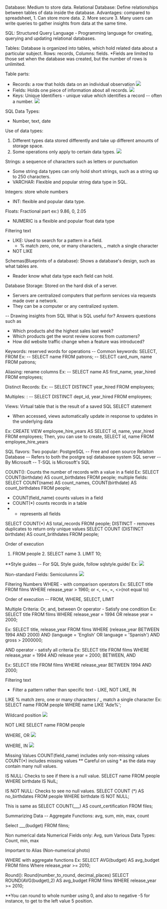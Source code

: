 Database: Medium to store data.
Relational Database: Define relationships between tables of data inside the database.
Advantages: compared to spreadsheet, 1. Can store more data. 2. More secure 3. Many users can write queries to gather insights from data at the same time.

SQL: Structured Query Language - Programming language for creating, querying and updating relational databases.

Tables: Database is organized into tables, which hold related data about a particular subject. Rows: records, Columns: fields.
*Fields are limited to those set when the database was created, but the number of rows is unlimited.

Table parts: 
- Records: a row that holds data on an individual observation
![](https://github.com/Jeon-DataLab/SQL-Learning-Records/blob/main/SQL%20Concept%20Fundamentals/Source_Photos/Records.png)
- Fields: Holds one piece of information about all records.
![](https://github.com/Jeon-DataLab/SQL-Learning-Records/blob/main/SQL%20Concept%20Fundamentals/Source_Photos/fields.png)
- Keys: Unique Identifiers - unique value which identifies a record -- often a number.
![](https://github.com/Jeon-DataLab/SQL-Learning-Records/blob/main/SQL%20Concept%20Fundamentals/Source_Photos/Keys.png)

SQL Data Types:
- Number, text, date

Use of data types: 
1. Different types data stored differently and take up different amounts of storage space.
2. Some operations only apply to certain data types.
![](https://github.com/Jeon-DataLab/SQL-Learning-Records/blob/main/SQL%20Concept%20Fundamentals/Source_Photos/data%20types%201.png)

Strings: a sequence of characters such as letters or punctuation
  - Some string data types can only hold short strings, such as a string up to 250 characters.
  - VARCHAR: Flexible and popular string data type in SQL.

Integers: store whole numbers
  - INT: flexible and popular data type.

Floats: Fractional part ex:) 9.86, 0, 2.05
  - NUMERIC is a flexible and popular float data type

Filtering text
  - LIKE: Used to search for a pattern in a field.
    - % match zero, one, or many characters, _ match a single character
  - NOT LIKE

Schemas(Blueprints of a database): Shows a database's design, such as what tables are.
  - Reader know what data type each field can hold.

Database Storage: Stored on the hard disk of a server. 
  - Servers are centralized computers that perform services via requests made over a network.
  - They can be a computer or any centralized system.


-- Drawing insights from SQL
What is SQL useful for?
Answers questions such as 
  - Which products ahd the highest sales last week?
  - Which products get the worst review scores from customers?
  - How did website traffic change when a feature was introduced?

Keywords: reserved words for operations -- Common keywords: SELECT, FROM
Ex: -- SELECT name FROM patrons;
    -- SELECT card_num, name FROM patrons;

Aliasing: rename columns
Ex: -- SELECT name AS first_name, year_hired FROM employees;

Distinct Records:
Ex: -- SELECT DISTINCT year_hired FROM employees;

Multiples:
 : -- SELECT DISTINCT dept_id, year_hired FROM employees;

Views: Virtual table that is the result of a saved SQL SELECT statement
  - When accessed, views automatically update in response to updates in the underlying data

Ex: CREATE VIEW employee_hire_years AS SELECT id, name, year_hired FROM employees;
   Then, you can use to create, SELECT id, name FROM employee_hire_years

SQL flavors:
Two popular:
PostgreSQL
 -- Free and open source Relaiton Database 
 -- Refers to both the postgre sql databasee system
SQL server
 -- By Microsoft
 -- T-SQL is Microsoft's SQL

COUNT(): Counts the number of records with a value in a field
Ex: SELECT COUNT(birthdate) AS count_birthdates FROM people;
multiple fields:
SELECT COUNT(name) AS count_names, COUNT(birthdate) AS count_birthdates FROM people;

- COUNT(field_name) counts values in a field
- COUNT(*) counts records in a table
- * represents all fields

SELECT COUNT(*) AS total_records FROM people;
DISTINCT - removes duplicates to return only unique values
SELECT COUNT (DISTINCT birthdate) AS count_brithdates FROM people;

Order of execution
1. FROM people 2. SELECT name 3. LIMIT 10;

**Style guides --  For SQL Style guide, follow sqlstyle.guide/
Ex: 
![](https://github.com/Jeon-DataLab/SQL-Learning-Records/blob/main/SQL%20Concept%20Fundamentals/Source_Photos/Style%20Guide.png)


Non-standard Fields: Semicolumns
![](https://github.com/Jeon-DataLab/SQL-Learning-Records/blob/main/SQL%20Concept%20Fundamentals/Source_Photos/Non%20Standard%20Fields.png)

Filtering Numbers
WHERE - 
with comparison operators
Ex: 
SELECT title
FROM films
WHERE release_year > 1960; or <, <=, =, <>(not equal to)

Order of execution -- FROM, WHERE, SELECT, LIMIT

Multiple Criteria: Or, and, between
Or operator - Satisfy one condition
Ex: 
SELECT title FROM films WHERE release_year = 1994 OR release year = 2000;

Ex:
SELECT title, release_year
FROM films
WHERE (release_year BETWEEN 1994 AND 2000)
AND (language = 'English' OR language = 'Spanish')
AND gross > 2000000;

AND operator - satisfy all criteria
Ex:
SELECT title FROM films WHERE release_year = 1994 AND release year = 2000;
BETWEEN, AND

Ex:
SELECT title FROM films WHERE release_year BETWEEN 1994 AND 2000;

Filtering text
- Filter a pattern rather than specific text - LIKE, NOT LIKE, IN

LIKE
% match zero, one or many characters / _ match a single character
Ex: SELECT name FROM people WHERE name LIKE 'Ade%';


Wildcard position 
![](https://github.com/Jeon-DataLab/SQL-Learning-Records/blob/main/SQL%20Concept%20Fundamentals/Source_Photos/Wildcard%20Position.png)


NOT LIKE
SELECT name FROM people


WHERE, OR
![](https://github.com/Jeon-DataLab/SQL-Learning-Records/blob/main/SQL%20Concept%20Fundamentals/Source_Photos/WHERE%20OR.png)


WHERE, IN
![](https://github.com/Jeon-DataLab/SQL-Learning-Records/blob/main/SQL%20Concept%20Fundamentals/Source_Photos/WHERE%20IN.png)


Missing Values
COUNT(field_name) includes only non-missing values
COUNT(*) includes missing values
** Careful on using * as the data may contain many null values.

IS NULL: Checks to see if there is a null value.
SELECT name
FROM people
WHERE birthdate IS NulL;

IS NOT NULL: Checks to see no null values.
SELECT COUNT (*) AS no_birthdates
FROM people
WHERE birthdate IS NOT NULL;

This is same as 
SELECT COUNT(___) AS count_certification FROM files;

Summarizing Data --
Aggregate Functions: avg, sum, min, max, count

Select ___(budget)
FROM films;

Non numerical data
Numerical Fields only: Avg, sum
Various Data Types: Count, min, max

Important to Alias
(Non-numerical photo)

WHERE with aggregate functions
Ex:
SELECT AVG(budget) AS avg_budget
FROM films
Where release_year >= 2010;

Round(): Round(number_to_round, decimal_places)
SELECT ROUND(AVG(budget),2) AS avg_budget
FROM films
WHERE release_year >= 2010;

**You can round to whole number using 0, and also to negative -5 for instance, to get to the left value 5 position.

